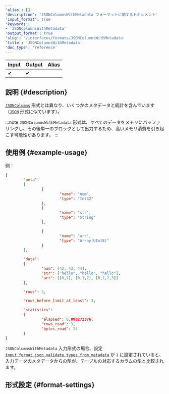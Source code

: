 ```yaml
---
'alias': []
'description': 'JSONColumnsWithMetadata フォーマットに関するドキュメント'
'input_format': true
'keywords':
- 'JSONColumnsWithMetadata'
'output_format': true
'slug': '/interfaces/formats/JSONColumnsWithMetadata'
'title': 'JSONColumnsWithMetadata'
'doc_type': 'reference'
---
```


| Input | Output | Alias |
|-------|--------|-------|
| ✔     | ✔      |       |

## 説明 {#description}

[`JSONColumns`](./JSONColumns.md) 形式とは異なり、いくつかのメタデータと統計を含んでいます（[`JSON`](./JSON.md) 形式に似ています）。

:::note
`JSONColumnsWithMetadata` 形式は、すべてのデータをメモリにバッファリングし、その後単一のブロックとして出力するため、高いメモリ消費を引き起こす可能性があります。
:::

## 使用例 {#example-usage}

例：

```json
{
        "meta":
        [
                {
                        "name": "num",
                        "type": "Int32"
                },
                {
                        "name": "str",
                        "type": "String"
                },

                {
                        "name": "arr",
                        "type": "Array(UInt8)"
                }
        ],

        "data":
        {
                "num": [42, 43, 44],
                "str": ["hello", "hello", "hello"],
                "arr": [[0,1], [0,1,2], [0,1,2,3]]
        },

        "rows": 3,

        "rows_before_limit_at_least": 3,

        "statistics":
        {
                "elapsed": 0.000272376,
                "rows_read": 3,
                "bytes_read": 24
        }
}
```

`JSONColumnsWithMetadata` 入力形式の場合、設定 [`input_format_json_validate_types_from_metadata`](/operations/settings/settings-formats.md/#input_format_json_validate_types_from_metadata) が `1` に設定されていると、入力データのメタデータからの型が、テーブルの対応するカラムの型と比較されます。

## 形式設定 {#format-settings}
